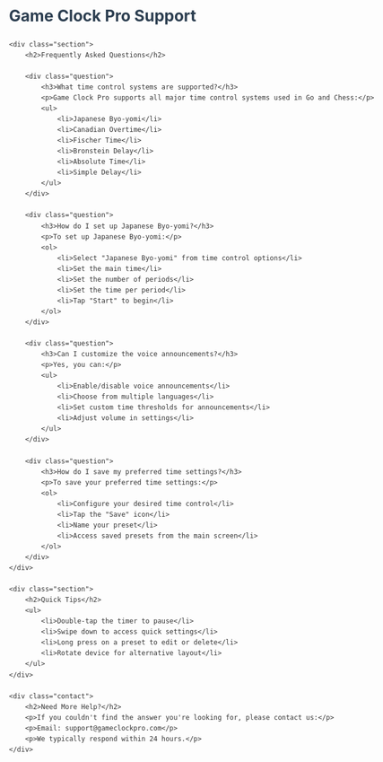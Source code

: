<!DOCTYPE html>
<html lang="en">
<head>
    <meta charset="UTF-8">
    <meta name="viewport" content="width=device-width, initial-scale=1.0">
    <title>Game Clock Pro Support</title>
    <style>
        body {
            font-family: -apple-system, BlinkMacSystemFont, 'Segoe UI', Roboto, Oxygen, Ubuntu, Cantarell, sans-serif;
            line-height: 1.6;
            max-width: 800px;
            margin: 0 auto;
            padding: 20px;
            color: #333;
        }
        h1, h2 {
            color: #2c3e50;
        }
        .section {
            margin-bottom: 30px;
        }
        .question {
            margin-bottom: 20px;
        }
        .contact {
            background: #f8f9fa;
            padding: 20px;
            border-radius: 8px;
            margin-top: 40px;
        }
    </style>
</head>
<body>
    <h1>Game Clock Pro Support</h1>

    <div class="section">
        <h2>Frequently Asked Questions</h2>

        <div class="question">
            <h3>What time control systems are supported?</h3>
            <p>Game Clock Pro supports all major time control systems used in Go and Chess:</p>
            <ul>
                <li>Japanese Byo-yomi</li>
                <li>Canadian Overtime</li>
                <li>Fischer Time</li>
                <li>Bronstein Delay</li>
                <li>Absolute Time</li>
                <li>Simple Delay</li>
            </ul>
        </div>

        <div class="question">
            <h3>How do I set up Japanese Byo-yomi?</h3>
            <p>To set up Japanese Byo-yomi:</p>
            <ol>
                <li>Select "Japanese Byo-yomi" from time control options</li>
                <li>Set the main time</li>
                <li>Set the number of periods</li>
                <li>Set the time per period</li>
                <li>Tap "Start" to begin</li>
            </ol>
        </div>

        <div class="question">
            <h3>Can I customize the voice announcements?</h3>
            <p>Yes, you can:</p>
            <ul>
                <li>Enable/disable voice announcements</li>
                <li>Choose from multiple languages</li>
                <li>Set custom time thresholds for announcements</li>
                <li>Adjust volume in settings</li>
            </ul>
        </div>

        <div class="question">
            <h3>How do I save my preferred time settings?</h3>
            <p>To save your preferred time settings:</p>
            <ol>
                <li>Configure your desired time control</li>
                <li>Tap the "Save" icon</li>
                <li>Name your preset</li>
                <li>Access saved presets from the main screen</li>
            </ol>
        </div>
    </div>

    <div class="section">
        <h2>Quick Tips</h2>
        <ul>
            <li>Double-tap the timer to pause</li>
            <li>Swipe down to access quick settings</li>
            <li>Long press on a preset to edit or delete</li>
            <li>Rotate device for alternative layout</li>
        </ul>
    </div>

    <div class="contact">
        <h2>Need More Help?</h2>
        <p>If you couldn't find the answer you're looking for, please contact us:</p>
        <p>Email: support@gameclockpro.com</p>
        <p>We typically respond within 24 hours.</p>
    </div>
</body>
</html>
